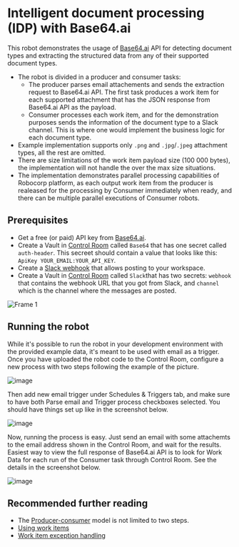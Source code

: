 # Intelligent document processing (IDP) with Base64.ai

This robot demonstrates the usage of [Base64.ai](https://base64.ai) API for detecting document types and extracting the structured data from any of their supported document types.

- The robot is divided in a producer and consumer tasks:
  - The producer parses email attachements and sends the extraction request to Base64.ai API. The first task produces a work item for each supported attachment that has the JSON response from Base64.ai API as the payload.
  - Consumer processes each work item, and for the demonstration purposes sends the information of the document type to a Slack channel. This is where one would implement the business logic for each document type.
- Example implementation supports only `.png`  and `.jpg`/`.jpeg` attachment types, all the rest are omitted.
- There are size limitations of the work item payload size (100 000 bytes), the implementation will not handle the over the max size situations.
- The implementation demonstrates parallel processing capabilities of Robocorp platform, as each output work item from the producer is realeased for the processing by Consumer immediately when ready, and there can be multiple parallel executions of Consumer robots.

## Prerequisites

- Get a free (or paid) API key from [Base64.ai](https://base64.ai).
- Create a Vault in [Control Room](https://cloud.robocorp.com) called `Base64` that has one secret called `auth-header`. This secreet should contain a value that looks like this: `ApiKey YOUR_EMAIL:YOUR_API_KEY`.
- Create a [Slack webhook](https://slack.com/help/articles/115005265063-Incoming-webhooks-for-Slack) that allows posting to your workspace.
- Create a Vault in [Control Room](https://cloud.robocorp.com) called `Slack`that has two secrets: `webhook` that contains the webhook URL that you got from Slack, and `channel` which is the channel where the messages are posted.

![Frame 1](https://user-images.githubusercontent.com/40179958/184808022-b5c94565-406c-44d9-96fd-2b5ae1e83e2a.png)

## Running the robot

While it's possible to run the robot in your development environment with the provided example data, it's meant to be used with email as a trigger. Once you have uploaded the robot code to the Control Room, configure a new process with two steps following the example of the picture.

![image](https://user-images.githubusercontent.com/40179958/184806054-9959b998-6e2d-4e8a-aaf9-8efe02889a68.png)

Then add new email trigger under Schedules & Triggers tab, and make sure to have both Parse email and Trigger process checkboxes selected. You should have things set up like in the screenshot below.

![image](https://user-images.githubusercontent.com/40179958/184806318-f0ad25de-932d-47bc-9022-8fd68e18c0e2.png)

Now, running the process is easy. Just send an email with some attachemts to the email address shown in the Control Room, and wait for the results. Easiest way to view the full response of Base64.ai API is to look for Work Data for each run of the Consumer task through Control Room. See the details in the screenshot below.

![image](https://user-images.githubusercontent.com/40179958/184807403-4b5dc10c-4a67-40d6-a312-f74516d7803e.png)

## Recommended further reading

- The [Producer-consumer](https://en.wikipedia.org/wiki/Producer%E2%80%93consumer_problem) model is not limited to two steps.
- [Using work items](https://robocorp.com/docs/development-guide/control-room/work-items)
- [Work item exception handling](https://robocorp.com/docs/development-guide/control-room/work-items#work-item-exception-handling)
